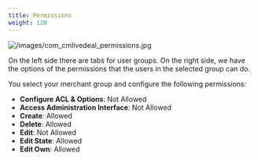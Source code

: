 ```yaml
---
title: Permissions
weight: 120
---
```

![/images/com_cmlivedeal_permissions.jpg](/images/com_cmlivedeal_permissions.jpg)

On the left side there are tabs for user groups. On the right side, we have the options of the permissions that the users in the selected group can do.

You select your merchant group and configure the following permissions:

*   **Configure ACL & Options**: Not Allowed
*   **Access Administration Interface**: Not Allowed
*   **Create**: Allowed
*   **Delete**: Allowed
*   **Edit**: Not Allowed
*   **Edit State**: Allowed
*   **Edit Own**: Allowed

